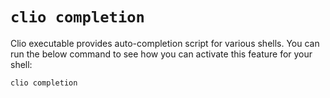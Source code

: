 # `clio completion`

Clio executable provides auto-completion script for various shells. You can run the below command to see how you can activate this feature for your shell:

```text
clio completion
```

